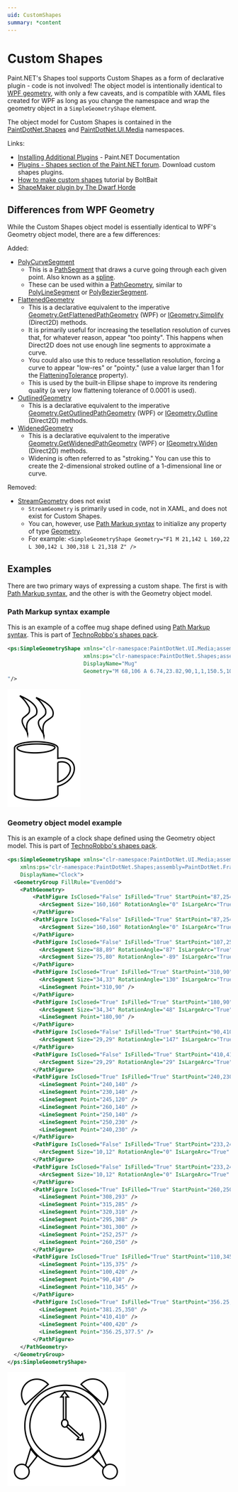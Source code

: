 ```yaml
---
uid: CustomShapes
summary: *content
---
```

# Custom Shapes

Paint.NET's Shapes tool supports Custom Shapes as a form of declarative plugin - code is not involved! The object model is intentionally identical to [WPF geometry](xref:System.Windows.Media.Geometry), with only a few caveats, and is compatible with XAML files created for WPF as long as you change the namespace and wrap the geometry object in a `SimpleGeometryShape` element.

The object model for Custom Shapes is contained in the [PaintDotNet.Shapes](xref:PaintDotNet.Shapes) and [PaintDotNet.UI.Media](xref:PaintDotNet.UI.Media) namespaces.

Links:
- [Installing Additional Plugins](https://getpaint.net/doc/latest/InstallPlugins.html) - Paint.NET Documentation
- [Plugins - Shapes section of the Paint.NET forum](https://forums.getpaint.net/forum/48-shapes/). Download custom shapes plugins.
- [How to make custom shapes](https://forums.getpaint.net/topic/32101-how-to-make-custom-shapes-for-paintnet-406/) tutorial by BoltBait
- [ShapeMaker plugin by The Dwarf Horde](https://forums.getpaint.net/topic/110677-shapemaker-by-the-dwarf-horde-v1704-may-21-2022/)

## Differences from WPF Geometry
While the Custom Shapes object model is essentially identical to WPF's Geometry object model, there are a few differences:

Added:
- [PolyCurveSegment](xref:PaintDotNet.UI.Media.PolyCurveSegment)
  - This is a [PathSegment](xref:PaintDotNet.UI.Media.PathSegment) that draws a curve going through each given point. Also known as a [spline](https://en.wikipedia.org/wiki/Spline_(mathematics)).
  - These can be used within a [PathGeometry](xref:PaintDotNet.UI.Media.PathGeometry), similar to [PolyLineSegment](xref:PaintDotNet.UI.Media.PolyLineSegment) or [PolyBezierSegment](xref:PaintDotNet.UI.Media.PolyBezierSegment).
- [FlattenedGeometry](xref:PaintDotNet.UI.Media.FlattenedGeometry)
  - This is a declarative equivalent to the imperative [Geometry.GetFlattenedPathGeometry](https://learn.microsoft.com/en-us/dotnet/api/system.windows.media.geometry.getflattenedpathgeometry) (WPF) or [IGeometry.Simplify](xref:PaintDotNet.Direct2D1.IGeometry.Simplify*) (Direct2D) methods.
  - It is primarily useful for increasing the tesellation resolution of curves that, for whatever reason, appear "too pointy". This happens when Direct2D does not use enough line segments to approximate a curve.
  - You could also use this to reduce tessellation resolution, forcing a curve to appear "low-res" or "pointy." (use a value larger than 1 for the [FlatteningTolerance](xref:PaintDotNet.UI.Media.FlattenedGeometry.FlatteningTolerance) property).
  - This is used by the built-in Ellipse shape to improve its rendering quality (a very low flattening tolerance of 0.0001 is used).
- [OutlinedGeometry](xref:PaintDotNet.UI.Media.OutlinedGeometry)
  - This is a declarative equivalent to the imperative [Geometry.GetOutlinedPathGeometry](https://learn.microsoft.com/en-us/dotnet/api/system.windows.media.geometry.getoutlinedpathgeometry) (WPF) or [IGeometry.Outline](xref:PaintDotNet.Direct2D1.IGeometry.Outline*) (Direct2D) methods.
- [WidenedGeometry](xref:PaintDotNet.UI.Media.WidenedGeometry)
  - This is a declarative equivalent to the imperative [Geometry.GetWidenedPathGeometry](https://learn.microsoft.com/en-us/dotnet/api/system.windows.media.geometry.getwidenedpathgeometry) (WPF) or [IGeometry.Widen](xref:PaintDotNet.Direct2D1.IGeometry.Widen*) (Direct2D) methods.
  - Widening is often referred to as "stroking." You can use this to create the 2-dimensional stroked outline of a 1-dimensional line or curve.
  
Removed:
- [StreamGeometry](https://learn.microsoft.com/en-us/dotnet/api/system.windows.media.streamgeometry) does not exist
  - `StreamGeometry` is primarily used in code, not in XAML, and does not exist for Custom Shapes.
  - You can, however, use [Path Markup syntax](https://learn.microsoft.com/en-us/dotnet/desktop/wpf/graphics-multimedia/path-markup-syntax) to initialize any property of type [Geometry](xref:PaintDotNet.UI.Media.Geometry).
  - For example: `<SimpleGeometryShape Geometry="F1 M 21,142 L 160,22 L 300,142 L 300,318 L 21,318 Z" />`

## Examples
There are two primary ways of expressing a custom shape. The first is with [Path Markup syntax](https://learn.microsoft.com/en-us/dotnet/desktop/wpf/graphics-multimedia/path-markup-syntax), and the other is with the Geometry object model.

### Path Markup syntax example
This is an example of a coffee mug shape defined using [Path Markup syntax](https://learn.microsoft.com/en-us/dotnet/desktop/wpf/graphics-multimedia/path-markup-syntax). This is part of [TechnoRobbo's shapes pack](https://forums.getpaint.net/topic/32140-trs-not-too-useful-but-fun-shapes/).

```xml
<ps:SimpleGeometryShape xmlns="clr-namespace:PaintDotNet.UI.Media;assembly=PaintDotNet.Framework"
                        xmlns:ps="clr-namespace:PaintDotNet.Shapes;assembly=PaintDotNet.Framework"                 
                        DisplayName="Mug"
                        Geometry="M 68,106 A 6.74,23.82,90,1,1,150.5,106 L 150.5,126 A 20.51,15.15,149.74,1,1,150.5,178.5 L 150.5,193.5 A 6.73,23.81,-90,1,1,68,193.5 L 68,106 M 73,106 A 4.03,20.96,89.29,1,1,145,105 A 6.8,24.52,-91.12,1,1,73,106 M 150.5,133.5 A 22.12,15.15,150.46,1,1,150.5,171 L 150.5,133.5 M 109,10.5 C 114.86,15.45,120,20.5,127,33,128.5,42.5,127.5,43,117.5,51,105.5,59.5,124.66,76.88,124,83.5,117,53.5,132,55.5,140.5,46,147.5,28,119.5,15,109,10.5 M 78,7 C 83.86,11.95,89,17,96,29.5,97.5,39,96.5,39.5,86.5,47.5,74.5,56,93.66,73.38,93,80,86,50,101,52,109.5,42.5,116.5,24.5,88.5,11.5,78,7
"/>
```

![Coffee Mug](images/CustomShape.CoffeeMug.png)

### Geometry object model example
This is an example of a clock shape defined using the Geometry object model. This is part of [TechnoRobbo's shapes pack](https://forums.getpaint.net/topic/32140-trs-not-too-useful-but-fun-shapes/).

```xml
<ps:SimpleGeometryShape xmlns="clr-namespace:PaintDotNet.UI.Media;assembly=PaintDotNet.Framework"
    xmlns:ps="clr-namespace:PaintDotNet.Shapes;assembly=PaintDotNet.Framework"
    DisplayName="Clock">
  <GeometryGroup FillRule="EvenOdd">
    <PathGeometry>
        <PathFigure IsClosed="False" IsFilled="True" StartPoint="87,254">
          <ArcSegment Size="160,160" RotationAngle="0" IsLargeArc="True" SweepDirection="CounterClockwise" Point="408,254" />
        </PathFigure>
        <PathFigure IsClosed="False" IsFilled="True" StartPoint="87,254">
          <ArcSegment Size="160,160" RotationAngle="0" IsLargeArc="True" SweepDirection="Clockwise" Point="408,254" />
        </PathFigure>
        <PathFigure IsClosed="False" IsFilled="True" StartPoint="107,254">
          <ArcSegment Size="88,89" RotationAngle="87" IsLargeArc="True" SweepDirection="Clockwise" Point="387,254" />
          <ArcSegment Size="75,80" RotationAngle="-89" IsLargeArc="True" SweepDirection="Clockwise" Point="107,254" />
        </PathFigure>
        <PathFigure IsClosed="True" IsFilled="True" StartPoint="310,90">
          <ArcSegment Size="34,33" RotationAngle="130" IsLargeArc="True" SweepDirection="Clockwise" Point="400,170" />
          <LineSegment Point="310,90" />
        </PathFigure>
        <PathFigure IsClosed="True" IsFilled="True" StartPoint="180,90">
          <ArcSegment Size="34,34" RotationAngle="48" IsLargeArc="True" SweepDirection="CounterClockwise" Point="89,170" />
          <LineSegment Point="180,90" />
        </PathFigure>
        <PathFigure IsClosed="False" IsFilled="True" StartPoint="90,410">
          <ArcSegment Size="29,29" RotationAngle="147" IsLargeArc="True" SweepDirection="CounterClockwise" Point="100,420" />
        </PathFigure>
        <PathFigure IsClosed="False" IsFilled="True" StartPoint="410,410">
          <ArcSegment Size="29,29" RotationAngle="29" IsLargeArc="True" SweepDirection="Clockwise" Point="400,420" />
        </PathFigure>
        <PathFigure IsClosed="True" IsFilled="True" StartPoint="240,230">
          <LineSegment Point="240,140" />
          <LineSegment Point="230,140" />
          <LineSegment Point="245,120" />
          <LineSegment Point="260,140" />
          <LineSegment Point="250,140" />
          <LineSegment Point="250,230" />
          <LineSegment Point="240,230" />
        </PathFigure>
        <PathFigure IsClosed="False" IsFilled="True" StartPoint="233,244">
          <ArcSegment Size="10,12" RotationAngle="0" IsLargeArc="True" SweepDirection="CounterClockwise" Point="258,244" />
        </PathFigure>
        <PathFigure IsClosed="False" IsFilled="True" StartPoint="233,244">
          <ArcSegment Size="10,12" RotationAngle="0" IsLargeArc="True" SweepDirection="Clockwise" Point="258,244" />
        </PathFigure>
        <PathFigure IsClosed="True" IsFilled="True" StartPoint="260,250">
          <LineSegment Point="308,293" />
          <LineSegment Point="315,285" />
          <LineSegment Point="320,310" />
          <LineSegment Point="295,308" />
          <LineSegment Point="301,300" />
          <LineSegment Point="252,257" />
          <LineSegment Point="260,250" />
        </PathFigure>
        <PathFigure IsClosed="True" IsFilled="True" StartPoint="110,345">
          <LineSegment Point="135,375" />
          <LineSegment Point="100,420" />
          <LineSegment Point="90,410" />
          <LineSegment Point="110,345" />
        </PathFigure>
        <PathFigure IsClosed="True" IsFilled="True" StartPoint="356.25,377.5">
          <LineSegment Point="381.25,350" />
          <LineSegment Point="410,410" />
          <LineSegment Point="400,420" />
          <LineSegment Point="356.25,377.5" />
        </PathFigure>
    </PathGeometry>
  </GeometryGroup>
</ps:SimpleGeometryShape>
```

![Clock](images/CustomShape.Clock.png)
